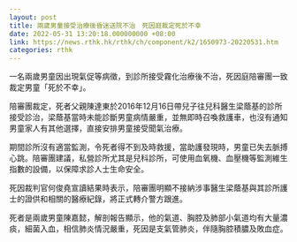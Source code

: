 ```yaml
---
layout: post
title: 兩歲男童接受治療後昏迷送院不治　死因庭裁定死於不幸
date: 2022-05-31 13:20:18.000000000 +08:00
link: https://news.rthk.hk/rthk/ch/component/k2/1650973-20220531.htm
categories: rthk
---
```


一名兩歲男童因出現氣促等病徵，到診所接受霧化治療後不治，死因庭陪審團一致裁定男童「死於不幸」。

陪審團裁定，死者父親陳達東於2016年12月16日帶兒子往兒科醫生梁蔭基的診所接受診治，梁蔭基當時未能診斷男童病情嚴重，並無即時召喚救護車，也沒有通知男童家人有其他選擇，直接安排男童接受聞氣治療。

期間診所沒有適當監測，令死者得不到及時救援，當助護發現時，男童已失去脈搏心跳。陪審團建議，私營診所尤其是兒科診所，可使用血氧機、血壓機等監測維生指數的設備，以保障求診人士生命安全。

死因裁判官何俊堯宣讀結果時表示，陪審團明顯不接納涉事醫生梁蔭基與其診所護士的證供和相關的醫療紀錄，將正式轉介警方跟進。

死者是兩歲男童陳嘉懿，解剖報告顯示，他的氣道、胸腔及肺部小氣道均有大量濃痰，細菌入血，相信肺炎情況嚴重，死因是支氣管肺炎，伴隨胸腔積膿及敗血症。
